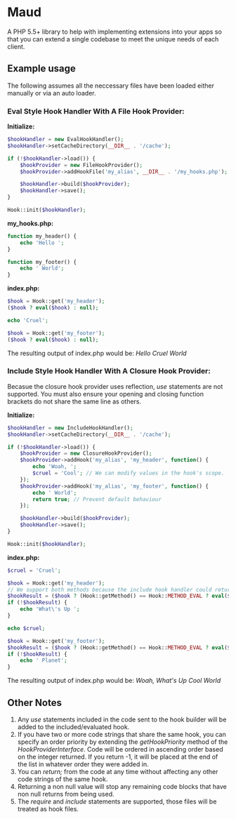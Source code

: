 # Maud
A PHP 5.5+ library to help with implementing extensions into your apps so that you can extend a single codebase to meet the unique needs of each client.

## Example usage

The following assumes all the neccessary files have been loaded either manually or via an auto loader.

### Eval Style Hook Handler With A File Hook Provider:

**Initialize:**
```php
$hookHandler = new EvalHookHandler();
$hookHandler->setCacheDirectory(__DIR__ . '/cache');

if (!$hookHandler->load()) {
    $hookProvider = new FileHookProvider();
    $hookProvider->addHookFile('my_alias', __DIR__ . '/my_hooks.php');

    $hookHandler->build($hookProvider);
    $hookHandler->save();
}

Hook::init($hookHandler);
```

**my_hooks.php:**
```php
function my_header() {
    echo 'Hello ';
}

function my_footer() {
    echo ' World';
}
```

**index.php:**
```php
$hook = Hook::get('my_header');
($hook ? eval($hook) : null);

echo 'Cruel';

$hook = Hook::get('my_footer');
($hook ? eval($hook) : null);
```

The resulting output of index.php would be: *Hello Cruel World*

### Include Style Hook Handler With A Closure Hook Provider:

Becasue the closure hook provider uses reflection, *use* statements are not supported. You must also ensure your opening and closing function brackets do not share the same line as others.

**Initialize:**
```php
$hookHandler = new IncludeHookHandler();
$hookHandler->setCacheDirectory(__DIR__ . '/cache');

if (!$hookHandler->load()) {
    $hookProvider = new ClosureHookProvider();
    $hookProvider->addHook('my_alias', 'my_header', function() {
        echo 'Woah, ';
        $cruel = 'Cool'; // We can modify values in the hook's scope.
    });
    $hookProvider->addHook('my_alias', 'my_footer', function() {
        echo ' World';
        return true; // Prevent default behaviour
    });

    $hookHandler->build($hookProvider);
    $hookHandler->save();
}

Hook::init($hookHandler);
```

**index.php:**
```php
$cruel = 'Cruel';

$hook = Hook::get('my_header');
// We support both methods because the include hook handler could return 'eval' if the cache is not saved.
$hookResult = ($hook ? (Hook::getMethod() == Hook::METHOD_EVAL ? eval($hook) : include($hook)) : null);
if (!$hookResult) {
    echo 'What\'s Up ';
}

echo $cruel;

$hook = Hook::get('my_footer');
$hookResult = ($hook ? (Hook::getMethod() == Hook::METHOD_EVAL ? eval($hook) : include($hook)) : null);
if (!$hookResult) {
    echo ' Planet';
}
```

The resulting output of index.php would be: *Woah, What's Up Cool World*

## Other Notes
1. Any *use* statements included in the code sent to the hook builder will be added to the included/evaluated hook.
2. If you have two or more code strings that share the same hook, you can specify an order priority by extending the *getHookPriority* method of the *HookProviderInterface*. Code will be ordered in ascending order based on the integer returned. If you return -1, it will be placed at the end of the list in whatever order they were added in.
3. You can *return;* from the code at any time without affecting any other code strings of the same hook.
4. Returning a non null value will stop any remaining code blocks that have non null returns from being used.
5. The *require* and *include* statements are supported, those files will be treated as hook files.